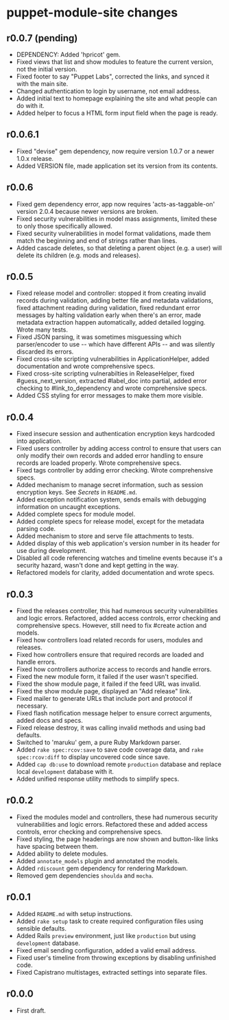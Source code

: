 puppet-module-site changes
==========================

r0.0.7 (pending)
------

* DEPENDENCY: Added 'hpricot' gem.
* Fixed views that list and show modules to feature the current version, not the initial version.
* Fixed footer to say "Puppet Labs", corrected the links, and synced it with the main site.
* Changed authentication to login by username, not email address.
* Added initial text to homepage explaining the site and what people can do with it.
* Added helper to focus a HTML form input field when the page is ready.

r0.0.6.1
--------

* Fixed "devise" gem dependency, now require version 1.0.7 or a newer 1.0.x release.
* Added VERSION file, made application set its version from its contents.

r0.0.6
------

* Fixed gem dependency error, app now requires 'acts-as-taggable-on' version 2.0.4 because newer versions are broken.
* Fixed security vulnerabilities in model mass assignments, limited these to only those specifically allowed.
* Fixed security vulnerabilities in model format validations, made them match the beginning and end of strings rather than lines.
* Added cascade deletes, so that deleting a parent object (e.g. a user) will delete its children (e.g. mods and releases).

r0.0.5
------

* Fixed release model and controller: stopped it from creating invalid records during validation, adding better file and metadata validations, fixed attachment reading during validation, fixed redundant error messages by halting validation early when there's an error, made metadata extraction happen automatically, added detailed logging. Wrote many tests.
* Fixed JSON parsing, it was sometimes misguessing which parser/encoder to use -- which have different APIs -- and was silently discarded its errors.
* Fixed cross-site scripting vulnerabilities in ApplicationHelper, added documentation and wrote comprehensive specs.
* Fixed cross-site scripting vulnerabilties in ReleaseHelper, fixed #guess_next_version, extracted #label_doc into partial, added error checking to #link_to_dependency and wrote comprehensive specs.
* Added CSS styling for error messages to make them more visible.

r0.0.4
------

* Fixed insecure session and authentication encryption keys hardcoded into application.
* Fixed users controller by adding access control to ensure that users can only modify their own records and added error handling to ensure records are loaded properly. Wrote comprehensive specs.
* Fixed tags controller by adding error checking. Wrote comprehensive specs.
* Added mechanism to manage secret information, such as session encryption keys. See *Secrets* in `README.md`.
* Added exception notification system, sends emails with debugging information on uncaught exceptions.
* Added complete specs for module model.
* Added complete specs for release model, except for the metadata parsing code.
* Added mechanism to store and serve file attachments to tests.
* Added display of this web application's version number in its header for use during development.
* Disabled all code referencing watches and timeline events because it's a security hazard, wasn't done and kept getting in the way.
* Refactored models for clarity, added documentation and wrote specs.

r0.0.3
------

* Fixed the releases controller, this had numerous security vulnerabilities and logic errors. Refactored, added access controls, error checking and comprehensive specs. However, still need to fix #create action and models.
* Fixed how controllers load related records for users, modules and releases.
* Fixed how controllers ensure that required records are loaded and handle errors.
* Fixed how controllers authorize access to records and handle errors.
* Fixed the new module form, it failed if the user wasn't specified.
* Fixed the show module page, it failed if the feed URL was invalid.
* Fixed the show module page, displayed an "Add release" link.
* Fixed mailer to generate URLs that include port and protocol if necessary.
* Fixed flash notification message helper to ensure correct arguments, added docs and specs.
* Fixed release destroy, it was calling invalid methods and using bad defaults.
* Switched to 'maruku' gem, a pure Ruby Markdown parser.
* Added `rake spec:rcov:save` to save code coverage data, and `rake spec:rcov:diff` to display uncovered code since save.
* Added `cap db:use` to download remote `production` database and replace local `development` database with it.
* Added unified response utility methods to simplify specs.

r0.0.2
------

* Fixed the modules model and controllers, these had numerous security vulnerabilities and logic errors. Refactored these and added access controls, error checking and comprehensive specs.
* Fixed styling, the page headerings are now shown and button-like links have spacing between them.
* Added ability to delete modules.
* Added `annotate_models` plugin and annotated the models.
* Added `rdiscount` gem dependency for rendering Markdown.
* Removed gem dependencies `shoulda` and `mocha`.

r0.0.1
------

* Added `README.md` with setup instructions.
* Added `rake setup` task to create required configuration files using sensible defaults.
* Added Rails `preview` environment, just like `production` but using `development` database.
* Fixed email sending configuration, added a valid email address.
* Fixed user's timeline from throwing exceptions by disabling unfinished code.
* Fixed Capistrano multistages, extracted settings into separate files.

r0.0.0
------
* First draft.
